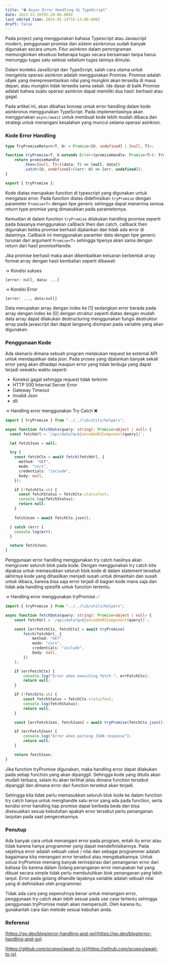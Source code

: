 ```yaml
---
title: "⛔️ Async Error Handling di TypeScript"
date: 2023-12-30T05:20:00.000Z
last_edited_time: 2024-01-14T16:13:00.000Z
draft: false
---
```


Pada project yang menggunakan bahasa Typescript atau Javascript modern, penggunaan promise dan sistem asinkronus sudah banyak digunakan secara umum. Fitur asinkron dalam pemrograman memungkinkan eksekusi beberapa tugas secara bersamaan tanpa harus menunggu tugas satu selesai sebelum tugas lainnya dimulai. 


Dalam konteks JavaScript dan TypeScript, salah cara utama untuk mengelola operasi asinkron adalah menggunakan Promise. Promise adalah objek yang merepresentasikan nilai yang mungkin akan tersedia di masa depan, atau mungkin tidak tersedia sama sekali. Ide dasar di balik Promise adalah bahwa suatu operasi asinkron dapat memiliki dua hasil: berhasil atau gagal.


Pada artikel ini, akan dibahas konsep untuk error handling dalam kode asinkronus menggunakan TypeScript. Pada implementasinya akan menggunakan `async/await` untuk membuat kode lebih mudah dibaca dan strategi untuk menangani kesalahan yang muncul selama operasi asinkron.


### Kode Error Handling


```typescript
type TryPromiseReturn<T, U> = Promise<[U, undefined] | [null, T]>;

function tryPromise<T, U extends Error>(promiseHandle: Promise<T>): TryPromiseReturn<T, U> {
    return promiseHandle
        .then<[null, T]>((data: T) => [null, data])
        .catch<[U, undefined]>((err: U) => [err, undefined]);
}

export { tryPromise };
```


Kode diatas merupakan function di typescript yang digunakan untuk mengatasi error. Pada function diatas didefinisikan `tryPromise` dengan parameter `Promise<T>` dengan tipe generic sehingga dapat menerima semua return type promise yang dimasukkan pada parameternya.


Kemudian di dalam function `tryPromise` dilakukan handling promise seperti pada biasanya menggunakan callback then dan catch, callback then digunakan ketika promise berhasil dijalankan dan tidak ada error di dalamnya. Callback ini menggunakan paramter data dengan tipe generic turunan dari argument `Promise<T>` sehingga tipenya akan sama dengan return dari hasil promiseHandle.


Jika promise berhasil maka akan dikembalikan keluaran berbentuk array format array dengan hasil kembalian seperti dibawah


→ Kondisi sukses


`[error: null, data: ...]`

→ Kondisi Error


`[error: ..., data:null]`


Data merupakan array dengan index ke [1] sedangkan error berada pada array dengan index ke [0] dengan struktur seperti diatas dengan mudah data array dapat dilakukan destructuring menggunakan fungsi destruktur array pada javascript dan dapat langsung disimpan pada variable yang akan digunakan.


### Penggunaan Kode


Ada skenario dimana sebuah program melakukan request ke external API untuk mendapatkan data json. Pada proses yang dijalankan banyak sekali error yang akan dihadapi maupun error yang tidak terduga yang dapat terjadi sewaktu waktu seperti:

- Koneksi gagal sehingga request tidak terkirim
- HTTP 500 Internal Server Error
- Gateway Timeout
- Invalid Json
- dll

→ Handling error menggunakan Try Catch ❌


```typescript
import { tryPromise } from "../../lib/utils/helpers";

async function fetchData(query: string): Promise<object | null> {
  const fetchUrl = `/api/data?q=${encodeURIComponent(query)}`;

  let fetchJson = null;

  try {
    const fetchCtx = await fetch(fetchUrl, {
      method: "GET",
      mode: "cors",
      credentials: "include",
      body: null,
    });

    if (!fetchCtx.ok) {
      const fetchStatus = fetchCtx.statusText;
      console.log(fetchStatus);
      return null;
    }
    
    fetchJson = await fetchCtx.json();

  } catch (err) {
    console.log(err);
  }

  return fetchJson;
}
```


Penggunaan error handling menggunakan try catch hasilnya akan mengcover seluruh blok pada kode. Dengan menggunakan try catch kita dipaksa untuk memasukkan seluruh blok kode di dalam statement tersebut akhirnya kode yang dihasilkan menjadi susah untuk dimaintain dan susah untuk dibaca, karena bisa saja error terjadi di bagian kode mana saja dan tidak ada handling spesifik untuk function tertentu.


→ Handling error menggunakan tryPromise ✅


```typescript
import { tryPromise } from "../../lib/utils/helpers";

async function fetchData(query: string): Promise<object | null> {
    const fetchUrl = `/api/data?q=${encodeURIComponent(query)}`;

    const [errFetchCtx, fetchCtx] = await tryPromise(
        fetch(fetchUrl, {
            method: "GET",
            mode: "cors",
            credentials: "include",
            body: null,
        })
    );

    if (errFetchCtx) {
        console.log("Error when executing fetch ", errFetchCtx);
        return null;
    }

    if (!fetchCtx.ok) {
        const fetchStatus = fetchCtx.statusText;
        console.log(fetchStatus);
        return null;
    }

    const [errFetchJson, fetchJson] = await tryPromise(fetchCtx.json());

    if (errFetchJson) {
        console.log("Error when parsing JSON response");
        return null;
    }

    return fetchJson;
}
```


Jika function tryPromise digunakan, maka handling error dapat dilakukan pada setiap function yang akan dipanggil. Sehingga kode yang ditulis akan mudah terbaca, selain itu akan terlihat jelas dimana function tersebut dipanggil dan dimana error dari function tersebut akan terjadi. 


Sehingga kita tidak perlu memasukkan seluruh blok kode ke dalam function try catch hanya untuk menghandle satu error yang ada pada function, serta kondisi error handling tiap promise dapat berbeda beda dan bisa disesuaikan sesuai kebutuhan apakah error tersebut perlu penanganan lanjutan pada saat pengecekannya.


### Penutup


Ada banyak cara untuk menangani error pada program, entah itu error atau tidak karena hanya programmer yang dapat mendefinisikannya. Pada sejatinya error adalah sebuah value / nilai dan sebagai programmer adalah bagaimana kita menangani error tersebut atau mengabaikannya. Untuk solusi tryPromise memang banyak terinsipirasi dari penanganan error dari bahasa Go karena dalam Golang penanganan error merupakan hal yang dibuat secara simple tidak perlu membutuhkan blok penanganan yang lebih lanjut. Error pada golang dihandle layaknya variable adalah sebuah nilai yang di definisikan oleh programmer.


Tidak ada cara yang sepenuhnya benar untuk menangani error, penggunaan try catch akan lebih sesuai pada use case tertentu sehingga penggunaan tryPromise malah akan mempersulit. Oleh karena itu, gunakanlah cara dan metode sesuai kebuhan anda.


### Referensi


[https://go.dev/blog/error-handling-and-go](https://go.dev/blog/error-handling-and-go)


[https://github.com/scopsy/await-to-js](https://github.com/scopsy/await-to-js)

